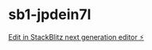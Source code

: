 # sb1-jpdein7l

[Edit in StackBlitz next generation editor ⚡️](https://stackblitz.com/~/github.com/kcswimrac/sb1-jpdein7l)